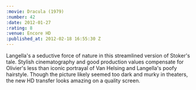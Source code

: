 ```yaml
--- 
:movie: Dracula (1979)
:number: 42
:date: 2012-01-27
:rating: 8
:venue: Encore HD
:published_at: 2012-02-18 16:55:30 Z
---
```

Langella's a seductive force of nature in this streamlined version of Stoker's tale. Stylish cinematography and good production values compensate for Olivier's less than iconic portrayal of Van Helsing and Langella's poofy hairstyle. Though the picture likely seemed too dark and murky in theaters, the new HD transfer looks amazing on a quality screen. 
